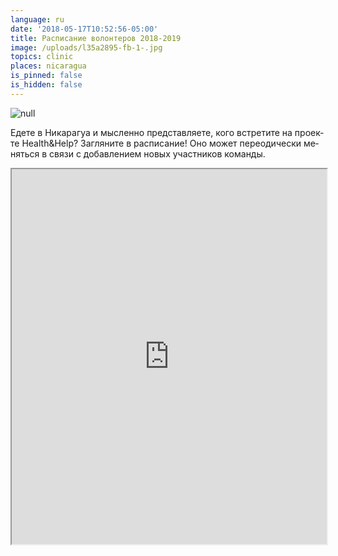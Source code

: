 ```yaml
---
language: ru
date: '2018-05-17T10:52:56-05:00'
title: Расписание волонтеров 2018-2019
image: /uploads/l35a2895-fb-1-.jpg
topics: clinic
places: nicaragua
is_pinned: false
is_hidden: false
---
```

![null](/uploads/l35a2895-fb-1-.jpg)

Еде­те в Никарагуа и мыс­лен­но пред­став­ля­е­те, кого встре­ти­те на про­ек­те Health&Help? За­гля­ни­те в рас­пи­са­ние! Оно мо­жет пе­ре­о­ди­че­ски ме­нять­ся в свя­зи с до­бав­ле­ни­ем но­вых участ­ни­ков ко­ман­ды.

<iframe width="100%" height="600px"   src="https://docs.google.com/spreadsheets/d/e/2PACX-1vRmntlkjeqOx82CFnUY_vK66PANCgtijzxAh4rOB3HIM25bFeW_HF0YOUyIENvQ9MHsCnkkGkGt74V_/pubhtml?gid=1481642182&amp;single=true&amp;widget=true&amp;headers=false"></iframe>
